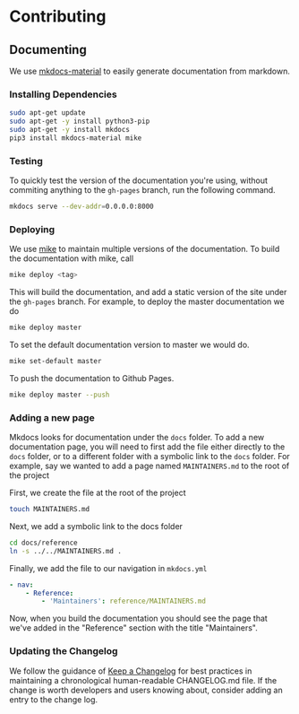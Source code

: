 # Contributing

## Documenting

We use [mkdocs-material](https://github.com/squidfunk/mkdocs-material)
to easily generate documentation from markdown.  

### Installing Dependencies

```bash
sudo apt-get update
sudo apt-get -y install python3-pip
sudo apt-get -y install mkdocs
pip3 install mkdocs-material mike
```


### Testing

To quickly test the version of the documentation you're using, without commiting
anything to the ``gh-pages`` branch, run the following command.

```bash
mkdocs serve --dev-addr=0.0.0.0:8000
```

### Deploying

We use [mike](https://github.com/jimporter/mike) to maintain multiple versions
of the documentation.  To build the documentation with mike, call

```bash
mike deploy <tag>
```

This will build the documentation, and add a static version of the site under the
``gh-pages`` branch.  For example, to deploy the master documentation we do

```bash
mike deploy master
```

To set the default documentation version to master we would do.

```bash
mike set-default master
```

To push the documentation to Github Pages.

```bash
mike deploy master --push
```

### Adding a new page

Mkdocs looks for documentation under the ``docs`` folder.  To add a new documentation page, you will need to first add the file
either directly to the ``docs`` folder, or to a different folder with a symbolic link to the ``docs`` folder.  For example, say we wanted to add a page named ``MAINTAINERS.md`` to the root of the project

First, we create the file at the root of the project
    
```bash
touch MAINTAINERS.md
```

Next, we add a symbolic link to the docs folder

```bash
cd docs/reference
ln -s ../../MAINTAINERS.md .
```
    
Finally, we add the file to our navigation in ``mkdocs.yml``

```yaml
- nav:
    - Reference:
        - 'Maintainers': reference/MAINTAINERS.md
```

Now, when you build the documentation you should see the page that
we've added in the "Reference" section with the title "Maintainers".

### Updating the Changelog

We follow the guidance of  [Keep a Changelog](https://keepachangelog.com/en/1.0.0/) for
best practices in maintaining a chronological human-readable CHANGELOG.md file.  If
the change is worth developers and users knowing about, consider adding an entry 
to the change log.
